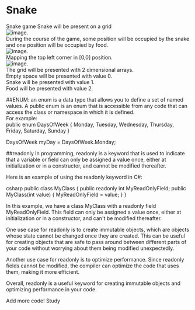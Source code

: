 # Snake
Snake game
Snake will be present on a grid  
![image](https://user-images.githubusercontent.com/9263674/235168735-0e7b06b0-82f0-44cc-b322-8a386584b188.png).  
During the course of the game, some position will be occupied by the snake and one position will be occupied by food.  
![image](https://user-images.githubusercontent.com/9263674/235169235-2cc98971-b4ed-4a5d-9f66-90a1c80908c5.png).  
Mapping the top left corner in [0,0] position.  
![image](https://user-images.githubusercontent.com/9263674/235169913-c3f53686-ba23-4693-aea6-f702a17cfe79.png).  
The grid will be presented with 2 dimensional arrays.  
Empty space will be presented with value 0.  
Snake will be presented with value 1.  
Food will be presented with value 2.  

##ENUM:
an enum is a data type that allows you to define a set of named values. A public enum is an enum that is accessible from any code that can access the class or namespace in which it is defined.  
For example:  
public enum DaysOfWeek
{
    Monday,
    Tuesday,
    Wednesday,
    Thursday,
    Friday,
    Saturday,
    Sunday
}

DaysOfWeek myDay = DaysOfWeek.Monday;


##readonly
In programming, readonly is a keyword that is used to indicate that a variable or field can only be assigned a value once, either at initialization or in a constructor, and cannot be modified thereafter.

Here is an example of using the readonly keyword in C#:

csharp
public class MyClass
{
    public readonly int MyReadOnlyField;
    public MyClass(int value)
    {
        MyReadOnlyField = value;
    }
}

In this example, we have a class MyClass with a readonly field MyReadOnlyField. This field can only be assigned a value once, either at initialization or in a constructor, and can't be modified thereafter.

One use case for readonly is to create immutable objects, which are objects whose state cannot be changed once they are created. This can be useful for creating objects that are safe to pass around between different parts of your code without worrying about them being modified unexpectedly.

Another use case for readonly is to optimize performance. Since readonly fields cannot be modified, the compiler can optimize the code that uses them, making it more efficient.

Overall, readonly is a useful keyword for creating immutable objects and optimizing performance in your code.

Add more code!
Study
